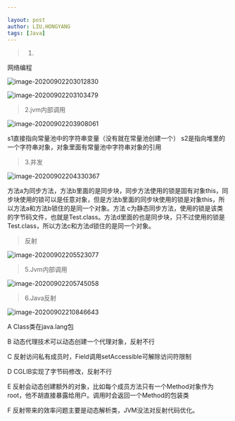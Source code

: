 ```yaml
---

layout: post
author: LIU,HONGYANG
tags: [Java]
---
```


> 1.

网络编程

![image-20200902203012830](https://tva1.sinaimg.cn/large/007S8ZIlgy1gicky98d73j31ae0lgmz3.jpg)



![image-20200902203103479](https://tva1.sinaimg.cn/large/007S8ZIlgy1gickz2zhrqj30mq0n2wkf.jpg)

> 2.jvm内部调用



![image-20200902203908061](https://tva1.sinaimg.cn/large/007S8ZIlgy1gicl7hebbwj31b40lc41n.jpg)



s1直接指向常量池中的字符串变量（没有就在常量池创建一个） s2是指向堆里的一个字符串对象，对象里面有常量池中字符串对象的引用



>  3.并发



![image-20200902204330367](https://tva1.sinaimg.cn/large/007S8ZIlgy1giclc1bygwj31340rkq6z.jpg)



方法a为同步方法，方法b里面的是同步块，同步方法使用的锁是固有对象this，同步块使用的锁可以是任意对象，但是方法b里面的同步块使用的锁是对象this，所以方法a和方法b锁住的是同一个对象。方法 c为静态同步方法，使用的锁是该类的字节码文件，也就是Test.class。方法d里面的也是同步块，只不过使用的锁是Test.class，所以方法c和方法d锁住的是同一个对象。





> 反射



![image-20200902205523077](https://tva1.sinaimg.cn/large/007S8ZIlgy1giclodwpy1j31aw0sgdl6.jpg)



> 5.Jvm内部调用

![image-20200902205745058](https://tva1.sinaimg.cn/large/007S8ZIlgy1giclqupovrj318r0u0whj.jpg)



> 6.Java反射

![image-20200902210846643](https://tva1.sinaimg.cn/large/007S8ZIlgy1gicm2bowc7j31aa0sw0y2.jpg)




A Class类在java.lang包 

B 动态代理技术可以动态创建一个代理对象，反射不行 

C 反射访问私有成员时，Field调用setAccessible可解除访问符限制 

D CGLIB实现了字节码修改，反射不行 

E 反射会动态创建额外的对象，比如每个成员方法只有一个Method对象作为root，他不胡直接暴露给用户。调用时会返回一个Method的包装类 

F 反射带来的效率问题主要是动态解析类，JVM没法对反射代码优化。